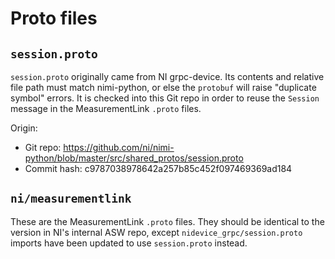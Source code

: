# Proto files

## `session.proto`

`session.proto` originally came from NI grpc-device. Its contents and relative file path
must match nimi-python, or else the `protobuf` will raise "duplicate symbol" errors. It
is checked into this Git repo in order to reuse the `Session` message in the MeasurementLink
`.proto` files.

Origin:
- Git repo: https://github.com/ni/nimi-python/blob/master/src/shared_protos/session.proto
- Commit hash: c9787038978642a257b85c452f097469369ad184

## `ni/measurementlink`

These are the MeasurementLink `.proto` files. They should be identical to the version in
NI's internal ASW repo, except `nidevice_grpc/session.proto` imports have been updated
to use `session.proto` instead.
